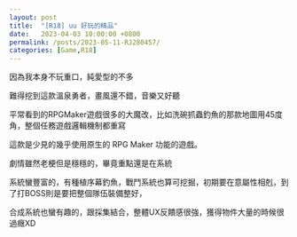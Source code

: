 ```yaml
---
layout: post
title:  "[R18] uu 好玩的精品"
date:   2023-04-03 10:00:00 +0800
permalink: /posts/2023-05-11-RJ280457/
categories: [Game,R18]
---
```


因為我本身不玩重口，純愛型的不多

難得挖到這款溫泉勇者，畫風還不錯，音樂又好聽

平常看到的RPGMaker遊戲很多的大魔改，比如洗碗抓蟲釣魚的那款地圖用45度角，整個任務遊戲邏輯機制都重寫

這款是少見的幾乎使用原生的 RPG Maker 功能的遊戲。

劇情雖然老梗但是穩穩的，畢竟重點還是在系統

系統蠻豐富的，有種植序幕釣魚，戰鬥系統也算可挖掘，初期要在意屬性相剋，到了打BOSS則是要把整個隊伍裝備整好，

合成系統也蠻有趣的，跟採集結合，整體UX反饋感很強，獲得物件大量的時候很過癮XD

